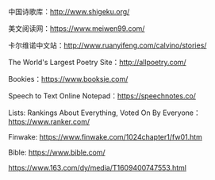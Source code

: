 中国诗歌库：http://www.shigeku.org/

美文阅读网：https://www.meiwen99.com/

卡尔维诺中文站：http://www.ruanyifeng.com/calvino/stories/

The World's Largest Poetry Site：http://allpoetry.com/

Bookies：https://www.booksie.com/

Speech to Text Online Notepad：https://speechnotes.co/

Lists: Rankings About Everything, Voted On By Everyone：https://www.ranker.com/

Finwake: https://www.finwake.com/1024chapter1/fw01.htm

Bible: https://www.bible.com/

https://www.163.com/dy/media/T1609400747553.html